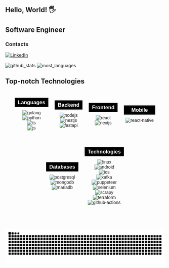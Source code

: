 ## Hello, World! 🖐
## Software Engineer 

### Contacts

[![LinkedIn](https://img.shields.io/badge/LinkedIn-0077B5?style=for-the-badge&logo=linkedin&logoColor=white)](https://www.linkedin.com/in/pedro-elias-817298243/)
<!-- [![Portfólio](https://img.shields.io/badge/Portfólio-000000?style=for-the-badge&logo=About.DEV&logoColor=white)](https://edevs.com.br) -->


<div style="display: inline_block">

  <img align="center" alt="github_stats" src="https://github-readme-stats.vercel.app/api?username=edevPedro&show_icons=true&theme=darcula"  width="400" height="200" /> 
  <img align="center" alt="most_languages" src="https://github-readme-stats.vercel.app/api/top-langs/?username=edevPedro&theme=darcula&layout=compact" width="410" height="170"/>


</div>

## Top-notch Technologies
<div style="display: flex; justify-content: center; align-items: center; flex-wrap: wrap; gap: 30px; text-align: center; font-family: Arial, sans-serif;">
  
  <!-- Languages -->
 <div style="display: flex; justify-content: center; align-items: center; flex-wrap: wrap; gap: 30px; text-align: center; font-family: Arial, sans-serif;">
  
  <!-- Languages -->
  <div style="display: flex; flex-direction: column; align-items: center;">
    <h3 style="width: 100%; color: #ffffff; background-color: #000000; padding: 5px; margin-bottom: 10px;">Languages</h3>
    <img align="center" alt="golang" src="https://img.shields.io/badge/Go-00ADD8?style=for-the-badge&logo=go&logoColor=white" />
    <img align="center" alt="python" src="https://img.shields.io/badge/Python-3776AB?style=for-the-badge&logo=python&logoColor=white" />
    <img align="center" alt="ts" src="https://img.shields.io/badge/TypeScript-007ACC?style=for-the-badge&logo=typescript&logoColor=white" />
    <img align="center" alt="js" src="https://img.shields.io/badge/JavaScript-F7DF1E?style=for-the-badge&logo=javascript&logoColor=black" />
  </div>
  
  <!-- Backend -->
  <div style="display: flex; flex-direction: column; align-items: center;">
    <h3 style="width: 100%; color: #ffffff; background-color: #000000; padding: 5px; margin-bottom: 10px;">Backend</h3>
    <img align="center" alt="nodejs" src="https://img.shields.io/badge/Node.js-43853D?style=for-the-badge&logo=node.js&logoColor=white" />
    <img align="center" alt="nestjs" src="https://img.shields.io/badge/NestJS-E0234E?style=for-the-badge&logo=nestjs&logoColor=white" />
    <img align="center" alt="fastapi" src="https://img.shields.io/badge/FastAPI-009688?style=for-the-badge&logo=fastapi&logoColor=white" />
  </div>
  
  <!-- Frontend -->
  <div style="display: flex; flex-direction: column; align-items: center;">
    <h3 style="width: 100%; color: #ffffff; background-color: #000000; padding: 5px; margin-bottom: 10px;">Frontend</h3>
    <img align="center" alt="react" src="https://img.shields.io/badge/React-20232A?style=for-the-badge&logo=react&logoColor=61DAFB" />
    <img align="center" alt="nextjs" src="https://img.shields.io/badge/Next.js-000000?style=for-the-badge&logo=nextdotjs&logoColor=white" />
  </div>
  
  <!-- Mobile -->
  <div style="display: flex; flex-direction: column; align-items: center;">
    <h3 style="width: 100%; color: #ffffff; background-color: #000000; padding: 5px; margin-bottom: 10px;">Mobile</h3>
    <img align="center" alt="react-native" src="https://img.shields.io/badge/React_Native-20232A?style=for-the-badge&logo=react&logoColor=61DAFB" />
  </div>
  
  <!-- Databases -->
  <div style="display: flex; flex-direction: column; align-items: center;">
    <h3 style="width: 100%; color: #ffffff; background-color: #000000; padding: 5px; margin-bottom: 10px;">Databases</h3>
    <img align="center" alt="postgresql" src="https://img.shields.io/badge/PostgreSQL-4169E1?style=for-the-badge&logo=postgresql&logoColor=white" />
    <img align="center" alt="mongodb" src="https://img.shields.io/badge/MongoDB-47A248?style=for-the-badge&logo=mongodb&logoColor=white" />
    <img align="center" alt="mariadb" src="https://img.shields.io/badge/MariaDB-003B57?style=for-the-badge&logo=mariadb&logoColor=white" />
  </div>

  <!-- Technologies -->
  <div style="display: flex; flex-direction: column; align-items: center;">
    <h3 style="width: 100%; color: #ffffff; background-color: #000000; padding: 5px; margin-bottom: 10px;">Technologies</h3>
    <img align="center" alt="linux" src="https://img.shields.io/badge/Linux-FCC624?style=for-the-badge&logo=linux&logoColor=black" />
    <img align="center" alt="android" src="https://img.shields.io/badge/Android-3DDC84?style=for-the-badge&logo=android&logoColor=white" />
    <img align="center" alt="ios" src="https://img.shields.io/badge/iOS-000000?style=for-the-badge&logo=ios&logoColor=white" />
    <img align="center" alt="kafka" src="https://img.shields.io/badge/Apache_Kafka-231F20?style=for-the-badge&logo=apachekafka&logoColor=white" />
    <img align="center" alt="puppeteer" src="https://img.shields.io/badge/Puppeteer-00B0FF?style=for-the-badge&logo=puppeteer&logoColor=white" />
    <img align="center" alt="selenium" src="https://img.shields.io/badge/Selenium-43B02A?style=for-the-badge&logo=selenium&logoColor=white" />
    <img align="center" alt="scrapy" src="https://img.shields.io/badge/Scrapy-9E1B32?style=for-the-badge&logo=scrapy&logoColor=white" />
    <img align="center" alt="terraform" src="https://img.shields.io/badge/Terraform-7B42BC?style=for-the-badge&logo=terraform&logoColor=white" />
    <img align="center" alt="github-actions" src="https://img.shields.io/badge/GitHub_Actions-2088FF?style=for-the-badge&logo=github-actions&logoColor=white" />
  </div>
</div>
<br/>

<picture>
  <source media="(prefers-color-scheme: dark)" srcset="https://raw.githubusercontent.com/edevPedro/edevPedro/output/github-contribution-grid-snake-dark.svg">
  <source media="(prefers-color-scheme: light)" srcset="https://raw.githubusercontent.com/edevPedro/edevPedro/output/github-contribution-grid-snake.svg">
  <img alt="github contribution grid snake animation" src="https://raw.githubusercontent.com/edevPedro/edevPedro/output/github-contribution-grid-snake.svg">
</picture>
